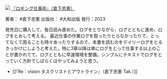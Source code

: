 ![](https://gyazo.com/c06f50c67bf8e1d30c81d4da89a1926c.jpg)
[『ロギング仕事術』（倉下忠憲）](https://amzn.to/3sPKr50)

著者： #倉下忠憲 
出版社： #大和出版 
発行：2023

発売日に購入して、毎日読み進めた。ログをとりながら、ログとともに進め、ログをとおして考える。
最近仕事の作業ログを取ったりとらなかったりで、とってなくて困ることも時々あったりするので、本書を読むのをデイリーログをとるきっかけにしようと考えた。特に3章以降は単にログをとって仕事する以上のことが書かれてて、ログとともに早速環境を整備。シンプルにテキストでログをとっていく方針でしばらくはやってみようと思う。

- [[『Re：vision タスクリストとアウトライン』（倉下忠憲 Tak.）]]
